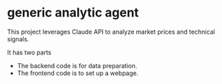 # generic analytic agent
This project leverages Claude API to analyze market prices and technical signals.

It has two parts
 - The backend code is for data preparation. 
 - The frontend code is to set up a webpage.